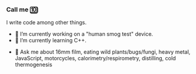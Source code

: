 ### Call me 🔟

I write code among other things.

- 🔭 I’m currently working on a "human smog test" device.
- 🌱 I’m currently learning C++.
<!-- - 👯 I’m looking to collaborate on ... -->
<!-- - 🤔 I’m looking for help with ... -->
- 💬 Ask me about 16mm film, eating wild plants/bugs/fungi, heavy metal, JavaScript, motorcycles, calorimetry/respirometry, distilling, cold thermogenesis
<!-- - 📫 How to reach me: ... -->
<!-- - 😄 Pronouns: p**** l***** -->
<!-- - ⚡ Fun fact: ... -->
